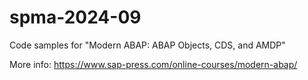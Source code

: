 # spma-2024-09
Code samples for "Modern ABAP: ABAP Objects, CDS, and AMDP"

More info: https://www.sap-press.com/online-courses/modern-abap/
